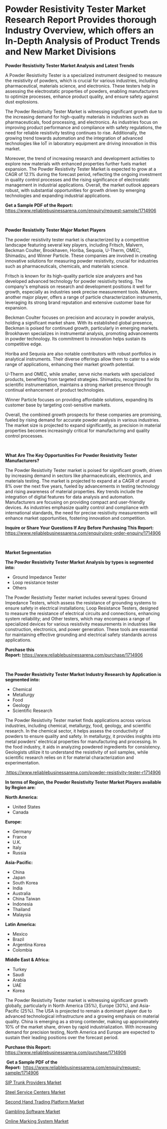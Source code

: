 <p><h1>Powder Resistivity Tester Market Research Report Provides thorough Industry Overview, which offers an In-Depth Analysis of Product Trends and New Market Divisions</h1></p><p><strong>Powder Resistivity Tester Market Analysis and Latest Trends</strong></p>
<p><p>A Powder Resistivity Tester is a specialized instrument designed to measure the resistivity of powders, which is crucial for various industries, including pharmaceutical, materials science, and electronics. These testers help in assessing the electrostatic properties of powders, enabling manufacturers to optimize processes, enhance product quality, and ensure safety against dust explosions.</p><p>The Powder Resistivity Tester Market is witnessing significant growth due to the increasing demand for high-quality materials in industries such as pharmaceuticals, food processing, and electronics. As industries focus on improving product performance and compliance with safety regulations, the need for reliable resistivity testing continues to rise. Additionally, the growing trend towards automation and the integration of advanced technologies like IoT in laboratory equipment are driving innovation in this market.</p><p>Moreover, the trend of increasing research and development activities to explore new materials with enhanced properties further fuels market expansion. The Powder Resistivity Tester Market is expected to grow at a CAGR of 12.1% during the forecast period, reflecting the ongoing investment in quality control processes and the rising significance of electrostatic management in industrial applications. Overall, the market outlook appears robust, with substantial opportunities for growth driven by emerging technologies and expanding industrial applications.</p></p>
<p><strong>Get a Sample PDF of the Report:&nbsp;</strong> <a href="https://www.reliablebusinessarena.com/enquiry/request-sample/1714906?utm_campaign=1355&utm_medium=2&utm_source=Github&utm_content=ia&utm_term=23102024&utm_id=powder-resistivity-tester">https://www.reliablebusinessarena.com/enquiry/request-sample/1714906</a></p>
<p>&nbsp;</p>
<p><strong>Powder Resistivity Tester Major Market Players</strong></p>
<p><p>The powder resistivity tester market is characterized by a competitive landscape featuring several key players, including Fritsch, Malvern, Beckman Coulter, Brookhaven, Horiba, Sequoia, U-Therm, OMEC, Shimadzu, and Winner Particle. These companies are involved in creating innovative solutions for measuring powder resistivity, crucial for industries such as pharmaceuticals, chemicals, and materials science.</p><p>Fritsch is known for its high-quality particle size analyzers and has developed advanced technology for powder resistivity testing. The company's emphasis on research and development positions it well for growth, especially as industries seek precise measurement tools. Malvern, another major player, offers a range of particle characterization instruments, leveraging its strong brand reputation and extensive customer base for expansion.</p><p>Beckman Coulter focuses on precision and accuracy in powder analysis, holding a significant market share. With its established global presence, Beckman is poised for continued growth, particularly in emerging markets. Brookhaven specializes in instrumental analysis, promoting advancements in powder technology. Its commitment to innovation helps sustain its competitive edge.</p><p>Horiba and Sequoia are also notable contributors with robust portfolios in analytical instruments. Their diverse offerings allow them to cater to a wide range of applications, enhancing their market growth potential.</p><p>U-Therm and OMEC, while smaller, serve niche markets with specialized products, benefiting from targeted strategies. Shimadzu, recognized for its scientific instrumentation, maintains a strong market presence through continual enhancement of product technologies.</p><p>Winner Particle focuses on providing affordable solutions, expanding its customer base by targeting cost-sensitive markets. </p><p>Overall, the combined growth prospects for these companies are promising, fueled by rising demand for accurate powder analysis in various industries. The market size is projected to expand significantly, as precision in material properties becomes increasingly critical for manufacturing and quality control processes.</p></p>
<p>&nbsp;</p>
<p><strong>What Are The Key Opportunities For Powder Resistivity Tester Manufacturers?</strong></p>
<p><p>The Powder Resistivity Tester market is poised for significant growth, driven by increasing demand in sectors like pharmaceuticals, electronics, and materials testing. The market is projected to expand at a CAGR of around 8% over the next five years, fueled by advancements in testing technology and rising awareness of material properties. Key trends include the integration of digital features for data analysis and automation. Manufacturers are focusing on providing compact and user-friendly devices. As industries emphasize quality control and compliance with international standards, the need for precise resistivity measurements will enhance market opportunities, fostering innovation and competition.</p></p>
<p><strong>Inquire or Share Your Questions If Any Before Purchasing This Report:</strong> <a href="https://www.reliablebusinessarena.com/enquiry/pre-order-enquiry/1714906?utm_campaign=1355&utm_medium=2&utm_source=Github&utm_content=ia&utm_term=23102024&utm_id=powder-resistivity-tester">https://www.reliablebusinessarena.com/enquiry/pre-order-enquiry/1714906</a></p>
<p>&nbsp;</p>
<p><strong>Market Segmentation</strong></p>
<p><strong>The Powder Resistivity Tester Market Analysis by types is segmented into:</strong></p>
<p><ul><li>Ground Impedance Tester</li><li>Loop resistance tester</li><li>Others</li></ul></p>
<p><p>The Powder Resistivity Tester market includes several types: Ground Impedance Testers, which assess the resistance of grounding systems to ensure safety in electrical installations; Loop Resistance Testers, designed to measure the resistance of electrical circuits and connections, enhancing system reliability; and Other testers, which may encompass a range of specialized devices for various resistivity measurements in industries like construction, electronics, and power generation. These tools are essential for maintaining effective grounding and electrical safety standards across applications.</p></p>
<p><strong>Purchase this Report:&nbsp;</strong><a href="https://www.reliablebusinessarena.com/purchase/1714906?utm_campaign=1355&utm_medium=2&utm_source=Github&utm_content=ia&utm_term=23102024&utm_id=powder-resistivity-tester">https://www.reliablebusinessarena.com/purchase/1714906</a></p>
<p>&nbsp;</p>
<p><strong>The Powder Resistivity Tester Market Industry Research by Application is segmented into:</strong></p>
<p><ul><li>Chemical</li><li>Metallurgy</li><li>Food</li><li>Geology</li><li>Scientific Research</li></ul></p>
<p><p>The Powder Resistivity Tester market finds applications across various industries, including chemical, metallurgy, food, geology, and scientific research. In the chemical sector, it helps assess the conductivity of powders to ensure quality and safety. In metallurgy, it provides insights into metal powders' electrical properties for manufacturing and processing. In the food industry, it aids in analyzing powdered ingredients for consistency. Geologists utilize it to understand the resistivity of soil samples, while scientific research relies on it for material characterization and experimentation.</p></p>
<p><a href="https://www.reliablebusinessarena.com/powder-resistivity-tester-r1714906?utm_campaign=1355&utm_medium=2&utm_source=Github&utm_content=ia&utm_term=23102024&utm_id=powder-resistivity-tester">&nbsp;https://www.reliablebusinessarena.com/powder-resistivity-tester-r1714906</a></p>
<p><strong>In terms of Region, the Powder Resistivity Tester Market Players available by Region are:</strong></p>
<p>
    <p> <strong> North America: </strong>
        <ul>
            <li>United States</li>
            <li>Canada</li>
        </ul>
        </p> 
    <p> <strong> Europe: </strong>
        <ul>
            <li>Germany</li>
            <li>France</li>
            <li>U.K.</li>
            <li>Italy</li>
            <li>Russia</li>
        </ul>
        </p> 
    <p> <strong> Asia-Pacific: </strong>
        <ul>
            <li>China</li>
            <li>Japan</li>
            <li>South Korea</li>
            <li>India</li>
            <li>Australia</li>
            <li>China Taiwan</li>
            <li>Indonesia</li>
            <li>Thailand</li>
            <li>Malaysia</li>
        </ul>
        </p> 
    <p> <strong> Latin America: </strong>
        <ul>
            <li>Mexico</li>
            <li>Brazil</li>
            <li>Argentina Korea</li>
            <li>Colombia</li>
        </ul>
        </p> 
    <p> <strong> Middle East & Africa: </strong>
        <ul>
            <li>Turkey</li>
            <li>Saudi</li>
            <li>Arabia</li>
            <li>UAE</li>
            <li>Korea</li>
        </ul>
    </p>
    </p>
<p><p>The Powder Resistivity Tester market is witnessing significant growth globally, particularly in North America (35%), Europe (30%), and Asia-Pacific (25%). The USA is projected to remain a dominant player due to advanced technological infrastructure and a growing emphasis on material quality. China is emerging as a strong contender, making up approximately 10% of the market share, driven by rapid industrialization. With increasing demand for precision testing, North America and Europe are expected to sustain their leading positions over the forecast period.</p></p>
<p><strong>Purchase this Report: </strong><a href="https://www.reliablebusinessarena.com/purchase/1714906?utm_campaign=1355&utm_medium=2&utm_source=Github&utm_content=ia&utm_term=23102024&utm_id=powder-resistivity-tester">https://www.reliablebusinessarena.com/purchase/1714906</a></p>
<p>&nbsp;<strong>Get a Sample PDF of the Report:&nbsp;&nbsp;</strong><a href="https://www.reliablebusinessarena.com/enquiry/request-sample/1714906?utm_campaign=1355&utm_medium=2&utm_source=Github&utm_content=ia&utm_term=23102024&utm_id=powder-resistivity-tester">https://www.reliablebusinessarena.com/enquiry/request-sample/1714906</a></p>
<p><strong></strong></p>
<p><p><a href="https://www.linkedin.com/pulse/sip-trunk-providers-market-investigation-industry-evolution-nj5nc?utm_campaign=1355&utm_medium=2&utm_source=Github&utm_content=ia&utm_term=23102024&utm_id=powder-resistivity-tester">SIP Trunk Providers Market</a></p><p><a href="https://www.linkedin.com/pulse/steel-service-centers-mosaic-piecing-together-global-khsic?utm_campaign=1355&utm_medium=2&utm_source=Github&utm_content=ia&utm_term=23102024&utm_id=powder-resistivity-tester">Steel Service Centers Market</a></p><p><a href="https://www.linkedin.com/pulse/booming-second-hand-trading-platform-market-sector-analysis-wltpc?utm_campaign=1355&utm_medium=2&utm_source=Github&utm_content=ia&utm_term=23102024&utm_id=powder-resistivity-tester">Second Hand Trading Platform Market</a></p><p><a href="https://www.linkedin.com/pulse/gambling-software-market-size-share-trends-analysis-report-zupyc?utm_campaign=1355&utm_medium=2&utm_source=Github&utm_content=ia&utm_term=23102024&utm_id=powder-resistivity-tester">Gambling Software Market</a></p><p><a href="https://www.linkedin.com/pulse/emerging-online-marking-system-market-opportunities-analysis-u2t5c?utm_campaign=1355&utm_medium=2&utm_source=Github&utm_content=ia&utm_term=23102024&utm_id=powder-resistivity-tester">Online Marking System Market</a></p></p>